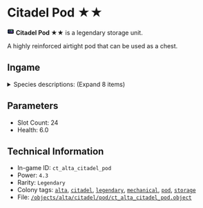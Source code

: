 # Citadel Pod ★★

<img src="https://raw.githubusercontent.com/Ceterai/Enternia/main/objects/alta/citadel/pod/icon.png" alt="Citadel Pod ★★ icon" loading="lazy" height="16px" width="auto" /> **Citadel Pod ★★** is a legendary storage unit.

A highly reinforced airtight pod that can be used as a chest.

## Ingame

<details markdown="1"><summary>Species descriptions: (Expand 8 items)</summary>

- Alta: This pod looks like it's used by citadel protectors.
- Apex: A pod chest. What's inside?
- Avian: These chests are built strong, to protect the contents.
- Floran: Let'ss get chesst open! Maybe food insside.
- Glitch: Eager. No time to waste, open it up!
- Human: A pod chest is always a welcome sight.
- Hylotl: Presents are most exciting when they're still wrapped.
- Novakid: A pod chest. Wonder what's inside...

</details>

## Parameters

- Slot Count: 24  
- Health: 6.0

## Technical Information

- In-game ID: `ct_alta_citadel_pod`
- Power: `4.3`
- Rarity: `Legendary`
- Colony tags: [`alta`](https://ceterai.github.io/MyEnternia/Wiki/Tags/Alta), [`citadel`](https://ceterai.github.io/MyEnternia/Wiki/Tags/Citadel), [`legendary`](https://ceterai.github.io/MyEnternia/Wiki/Tags/Legendary), [`mechanical`](https://ceterai.github.io/MyEnternia/Wiki/Tags/Mechanical), [`pod`](https://ceterai.github.io/MyEnternia/Wiki/Tags/Pod), [`storage`](https://ceterai.github.io/MyEnternia/Wiki/Tags/Storage)
- File: [`/objects/alta/citadel/pod/ct_alta_citadel_pod.object`](https://github.com/Ceterai/Enternia/blob/main/objects/alta/citadel/pod/ct_alta_citadel_pod.object)
